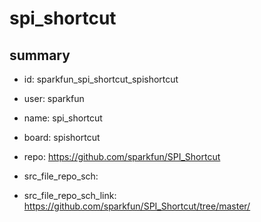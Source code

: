 # spi_shortcut
 
## summary 
* id: sparkfun_spi_shortcut_spishortcut
* user: sparkfun
* name: spi_shortcut
* board: spishortcut
* repo: https://github.com/sparkfun/SPI_Shortcut



* src_file_repo_sch: 
* src_file_repo_sch_link: https://github.com/sparkfun/SPI_Shortcut/tree/master/





